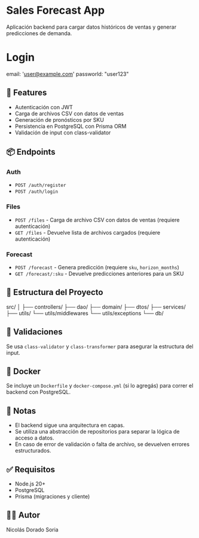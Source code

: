 # Sales Forecast App

Aplicación backend para cargar datos históricos de ventas y generar predicciones de demanda.

# Login
email: 'user@example.com'
passworld: "user123"

## 🚀 Features

- Autenticación con JWT
- Carga de archivos CSV con datos de ventas
- Generación de pronósticos por SKU
- Persistencia en PostgreSQL con Prisma ORM
- Validación de input con class-validator

## 📦 Endpoints

### Auth

- `POST /auth/register`
- `POST /auth/login`

### Files

- `POST /files` - Carga de archivo CSV con datos de ventas (requiere autenticación)
- `GET /files` - Devuelve lista de archivos cargados (requiere autenticación)


### Forecast

- `POST /forecast` - Genera predicción (requiere `sku`, `horizon_months`)
- `GET /forecast/:sku` - Devuelve predicciones anteriores para un SKU

## 📂 Estructura del Proyecto

src/
│
├── controllers/
├── dao/
├── domain/
├── dtos/
├── services/
├── utils/
└── utils/middlewares
└── utils/exceptions
└── db/


## 🧪 Validaciones

Se usa `class-validator` y `class-transformer` para asegurar la estructura del input.

## 🐳 Docker

Se incluye un `Dockerfile` y `docker-compose.yml` (si lo agregás) para correr el backend con PostgreSQL.

## 🧠 Notas

- El backend sigue una arquitectura en capas.
- Se utiliza una abstracción de repositorios para separar la lógica de acceso a datos.
- En caso de error de validación o falta de archivo, se devuelven errores estructurados.

## ✅ Requisitos

- Node.js 20+
- PostgreSQL
- Prisma (migraciones y cliente)

## 👨‍💻 Autor

Nicolás Dorado Soria
